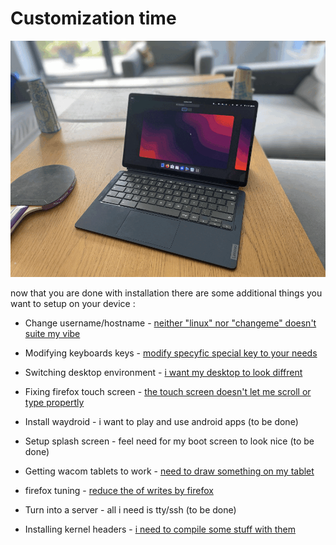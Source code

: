 # Customization time

![duet5gnome](./assets/customization.gif)

now that you are done with installation there are some additional things you want to setup on your device :


- Change username/hostname - [neither "linux" nor "changeme" doesn't suite my vibe](./change-names.md)

- Modifying keyboards keys - [modify specyfic special key to your needs](./modifying-keyboard.md)

- Switching desktop environment - [i want my desktop to look diffrent](./switch-de.md)

- Fixing firefox touch screen - [the touch screen doesn't let me scroll or type propertly](./firefox.md)

- Install waydroid - i want to play and use android apps (to be done)

- Setup splash screen - feel need for my boot screen to look nice (to be done)

- Getting wacom tablets to work - [need to draw something on my tablet](./wacom-tablet-setup.md)

- firefox tuning - [reduce the of writes by firefox](./firefox-tuning.md)

- Turn into a server - all i need is tty/ssh (to be done)

- Installing kernel headers - [i need to compile some stuff with them](./installing-kernel-headers.md)